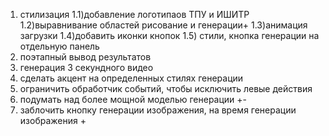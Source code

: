 1) стилизация
    1.1)добавление логотипаов ТПУ и ИШИТР
    1.2)выравнивание областей рисование и генерации+
    1.3)анимация загрузки
    1.4)добавить иконки кнопок
    1.5) стили, кнопка генерации на отдельную панель
2) поэтапный вывод результатов 
3) генерация 3 секундного видео
4) сделать акцент на определенных стилях генерации 
5) ограничить обработчик событий, чтобы исключить левые действия
6) подумать над более мощной моделью генерации +-
7) заблочить кнопку генерации изображения, на время генерации изображения +